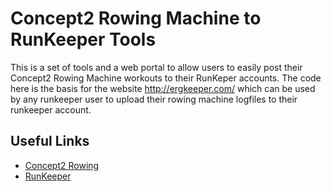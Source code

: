 Concept2 Rowing Machine to RunKeeper Tools
==========================================

This is a set of tools and a web portal to allow users to easily post their
Concept2 Rowing Machine workouts to their RunKeper accounts.  The code here is
the basis for the website http://ergkeeper.com/ which can be used by any
runkeeper user to upload their rowing machine logfiles to their runkeeper
account.

Useful Links
------------

* [Concept2 Rowing](http://www.concept2.com/)
* [RunKeeper](http://runkeeper.com/)
